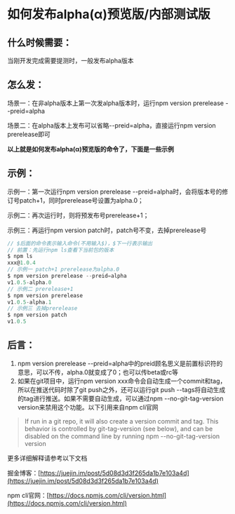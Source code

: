# 如何发布alpha(α)预览版/内部测试版
## 什么时候需要：
当刚开发完成需要提测时，一般发布alpha版本
## 怎么发：
场景一：在非alpha版本上第一次发alpha版本时，运行npm version prerelease --preid=alpha

场景二：在alpha版本上发布可以省略--preid=alpha，直接运行npm version prerelease即可

**以上就是如何发布alpha(α)预览版的命令了，下面是一些示例**
## 示例：
示例一：第一次运行npm version prerelease --preid=alpha时，会将版本号的修订号patch+1，同时prerelease号设置为alpha.0；

示例二：再次运行时，则将预发布号prerelease+1；

示例三：再运行npm version patch时，patch号不变，去掉prerelease号
```js
// $后面的命令表示输入命令(不用输入$)，$下一行表示输出
// 前置：先运行npm ls查看下当前包的版本
$ npm ls
xxx@1.0.4
// 示例一 patch+1 prerelease为alpha.0
$ npm version prerelease --preid=alpha
v1.0.5-alpha.0
// 示例二 prerelease+1
$ npm version prerelease
v1.0.5-alpha.1
// 示例三 去掉prerelease
$ npm version patch
v1.0.5
```

## 后言：
1. npm version prerelease --preid=alpha中的preid顾名思义是前置标识符的意思，可以不传，alpha.0就变成了0；也可以传beta或rc等
2. 如果在git项目中，运行npm version xxx命令会自动生成一个commit和tag，所以在推送代码时除了git push之外，还可以运行git push --tags将自动生成的tag进行推送。如果不需要自动生成，可以通过npm --no-git-tag-version version来禁用这个功能。以下引用来自npm cli官网
> If run in a git repo, it will also create a version commit and tag. This behavior is controlled by git-tag-version (see below), and can be disabled on the command line by running npm --no-git-tag-version version

更多详细解释请参考以下文档

掘金博客：[https://juejin.im/post/5d08d3d3f265da1b7e103a4d](https://juejin.im/post/5d08d3d3f265da1b7e103a4d)

npm cli官网：[https://docs.npmjs.com/cli/version.html](https://docs.npmjs.com/cli/version.html)